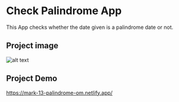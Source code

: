 # Check Palindrome App

This App checks whether the date given is a palindrome date or not. 

## Project image
![alt text](https://mark-12-quiz.netlify.app/)

## Project Demo
https://mark-13-palindrome-om.netlify.app/